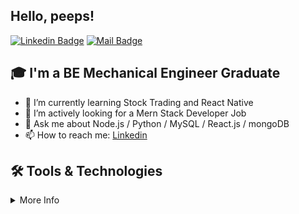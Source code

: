 ## Hello, peeps!


<!---[![GitHub Badge](https://img.shields.io/badge/-Mayank0255-0d0d0d?style=flat&labelColor=0d0d0d&logo=github&logoColor=white)](https://github.com/Mayank0255)-->
[![Linkedin Badge](https://img.shields.io/badge/-mohammad%20shahez-0e76a8?style=flat&labelColor=0e76a8&logo=linkedin&logoColor=white)](https://www.linkedin.com/in/mohammad-shahez-b4b000221/)
[![Mail Badge](https://img.shields.io/badge/-mshahez-c0392b?style=flat&labelColor=c0392b&logo=gmail&logoColor=white)](mailto:mshahez.me@gmail.com)

## 🎓 I'm a BE Mechanical Engineer Graduate
- 🌱 I’m currently learning Stock Trading and React Native
- 👯 I’m actively looking for a Mern Stack Developer Job
- 💬 Ask me about Node.js / Python / MySQL / React.js / mongoDB
- 📫 How to reach me: [Linkedin](https://www.linkedin.com/in/mohammad-shahez-b4b000221/)

## 🛠️ Tools & Technologies
<details>
  <summary>More Info</summary>

  ### Things I code with: 
  <span><img src="https://cdn.jsdelivr.net/gh/devicons/devicon@latest/icons/javascript/javascript-original.svg" width="30px"></span>&nbsp;
  <span><img src="https://cdn.jsdelivr.net/gh/devicons/devicon@latest/icons/nodejs/nodejs-original.svg" width="30px"></span>&nbsp;
  <span><img src="https://cdn.jsdelivr.net/gh/devicons/devicon@latest/icons/python/python-original.svg" width="30px"></span>&nbsp;
  <span><img src="https://cdn.jsdelivr.net/gh/devicons/devicon@latest/icons/react/react-original.svg" width="30px"></span>&nbsp;
  <span><img src="https://cdn.jsdelivr.net/gh/devicons/devicon@latest/icons/redux/redux-original.svg" width="30px"></span>&nbsp;
  <span><img src="https://cdn.jsdelivr.net/gh/devicons/devicon@latest/icons/mysql/mysql-original.svg" width="30px"></span>&nbsp;
  <span><img src="https://cdn.jsdelivr.net/gh/devicons/devicon@latest/icons/mongodb/mongodb-original.svg" width="30px"></span>&nbsp;
  <span><img src="https://cdn.jsdelivr.net/gh/devicons/devicon@latest/icons/html5/html5-plain.svg" width="30px"></span>&nbsp;
  <span><img src="https://cdn.jsdelivr.net/gh/devicons/devicon@latest/icons/css3/css3-plain.svg" width="30px"></span>&nbsp;
</details>

